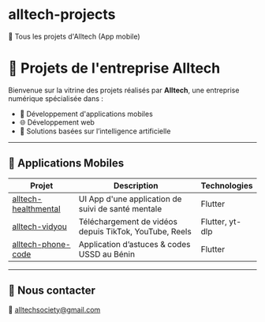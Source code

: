 # alltech-projects
📱 Tous les projets  d'Alltech (App mobile)
# 🚀 Projets de l'entreprise Alltech

Bienvenue sur la vitrine des projets réalisés par **Alltech**, une entreprise numérique spécialisée dans :

- 📱 Développement d'applications mobiles
- 🌐 Développement web
- 🧠 Solutions basées sur l’intelligence artificielle

---

## 📱 Applications Mobiles

| Projet | Description | Technologies |
|--------|-------------|--------------|
| [alltech-healthmental](https://github.com/alimisara/app-ui-healthmental) | UI App d'une application de suivi de santé mentale | Flutter |
| [alltech-vidyou](https://github.com/alimisara/alltech-vidyou) | Téléchargement de vidéos depuis TikTok, YouTube, Reels | Flutter, yt-dlp |
| [alltech-phone-code](https://github.com/alimisara/alltech-phone-code) | Application d’astuces & codes USSD au Bénin | Flutter |

---

## 🤝 Nous contacter

📧 alltechsociety@gmail.com  
